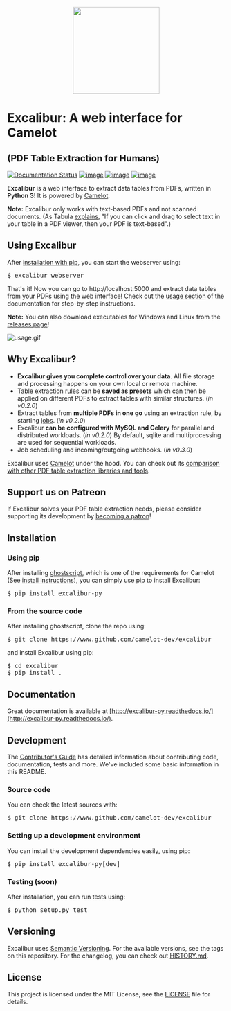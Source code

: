 <p align="center">
   <img src="https://raw.githubusercontent.com/camelot-dev/excalibur/master/docs/_static/excalibur-logo.png" width="200">
</p>

# Excalibur: A web interface for Camelot

## (PDF Table Extraction for Humans)

[![Documentation Status](https://readthedocs.org/projects/excalibur-py/badge/?version=master)](https://excalibur-py.readthedocs.io/en/master/) [![image](https://img.shields.io/pypi/v/excalibur-py.svg)](https://pypi.org/project/excalibur-py/) [![image](https://img.shields.io/pypi/l/excalibur-py.svg)](https://pypi.org/project/excalibur-py/) [![image](https://img.shields.io/pypi/pyversions/excalibur-py.svg)](https://pypi.org/project/excalibur-py/)

**Excalibur** is a web interface to extract data tables from PDFs, written in **Python 3**! It is powered by [Camelot](https://camelot-py.readthedocs.io/).

**Note:** Excalibur only works with text-based PDFs and not scanned documents. (As Tabula [explains](https://github.com/tabulapdf/tabula#why-tabula), "If you can click and drag to select text in your table in a PDF viewer, then your PDF is text-based".)

## Using Excalibur

After [installation with pip](https://excalibur-py.readthedocs.io/en/master/user/install.html), you can start the webserver using:

<pre>
$ excalibur webserver
</pre>

That's it! Now you can go to http://localhost:5000 and extract data tables from your PDFs using the web interface! Check out the [usage section](https://excalibur-py.readthedocs.io/en/master/user/usage.html) of the documentation for step-by-step instructions.

**Note:** You can also download executables for Windows and Linux from the [releases page](https://github.com/camelot-dev/excalibur/releases)!

![usage.gif](https://excalibur-py.readthedocs.io/en/master/_images/usage.gif)

## Why Excalibur?

- **Excalibur gives you complete control over your data**. All file storage and processing happens on your own local or remote machine.
- Table extraction [rules](https://excalibur-py.readthedocs.io/en/master/user/concepts.html#rule) can be **saved as presets** which can then be applied on different PDFs to extract tables with similar structures. (*in v0.2.0*)
- Extract tables from **multiple PDFs in one go** using an extraction rule, by starting [jobs](https://excalibur-py.readthedocs.io/en/master/user/concepts.html#job). (*in v0.2.0*)
- Excalibur **can be configured with MySQL and Celery** for parallel and distributed workloads. (*in v0.2.0*) By default, sqlite and multiprocessing are used for sequential workloads.
- Job scheduling and incoming/outgoing webhooks. (*in v0.3.0*)

Excalibur uses [Camelot](https://camelot-py.readthedocs.io/) under the hood. You can check out its [comparison with other PDF table extraction libraries and tools](https://github.com/socialcopsdev/camelot/wiki/Comparison-with-other-PDF-Table-Extraction-libraries-and-tools).

## Support us on Patreon

If Excalibur solves your PDF table extraction needs, please consider supporting its development by [becoming a patron](https://www.patreon.com/vinayakmehta)!

## Installation

### Using pip

After installing [ghostscript](https://www.ghostscript.com/), which is one of the requirements for Camelot (See [install instructions](https://camelot-py.readthedocs.io/en/master/user/install.html#using-pip)), you can simply use pip to install Excalibur:

<pre>
$ pip install excalibur-py
</pre>

### From the source code

After installing ghostscript, clone the repo using:

<pre>
$ git clone https://www.github.com/camelot-dev/excalibur
</pre>

and install Excalibur using pip:

<pre>
$ cd excalibur
$ pip install .
</pre>

## Documentation

Great documentation is available at [http://excalibur-py.readthedocs.io/](http://excalibur-py.readthedocs.io/).

## Development

The [Contributor's Guide](https://excalibur-py.readthedocs.io/en/master/dev/contributing.html) has detailed information about contributing code, documentation, tests and more. We've included some basic information in this README.

### Source code

You can check the latest sources with:

<pre>
$ git clone https://www.github.com/camelot-dev/excalibur
</pre>

### Setting up a development environment

You can install the development dependencies easily, using pip:

<pre>
$ pip install excalibur-py[dev]
</pre>

### Testing (soon)

After installation, you can run tests using:

<pre>
$ python setup.py test
</pre>

## Versioning

Excalibur uses [Semantic Versioning](https://semver.org/). For the available versions, see the tags on this repository. For the changelog, you can check out [HISTORY.md](https://github.com/camelot-dev/excalibur/blob/master/HISTORY.md).

## License

This project is licensed under the MIT License, see the [LICENSE](https://github.com/camelot-dev/excalibur/blob/master/LICENSE) file for details.
